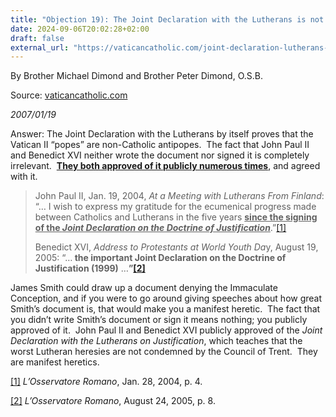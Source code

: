 ```yaml
---
title: "Objection 19): The Joint Declaration with the Lutherans is not manifest heresy because John Paul II and Benedict XVI didn’t sign it."
date: 2024-09-06T20:02:28+02:00
draft: false
external_url: "https://vaticancatholic.com/joint-declaration-lutherans-john-paul-ii-benedict-xvi/"
---
```


By Brother Michael Dimond and Brother Peter Dimond, O.S.B.

Source: [vaticancatholic.com](https://vaticancatholic.com/joint-declaration-lutherans-john-paul-ii-benedict-xvi/)

*2007/01/19*

<p>Answer: The Joint Declaration with the Lutherans by itself proves that the Vatican II “popes” are non-Catholic antipopes.  The fact that John Paul II and Benedict XVI neither wrote the document nor signed it is completely irrelevant.  <strong><u>They both approved of it publicly numerous times</u></strong>, and agreed with it. </p>
<blockquote>
<p>John Paul II, Jan. 19, 2004, <em>At a Meeting with Lutherans From Finland</em>: “… I wish to express my gratitude for the ecumenical progress made between Catholics and Lutherans in the five years <strong><u>since the signing of the <em>Joint Declaration on the Doctrine of Justification</em></u></strong>.”<a href="#_edn1" name="_ednref1">[1]</a></p>
<p>Benedict XVI, <em>Address to Protestants at World Youth Da</em>y, August 19, 2005: “…<strong> the important Joint Declaration on the Doctrine of Justification (1999)</strong> …<strong>”<a href="#_edn2" name="_ednref2">[2]</a></strong></p>
</blockquote>
<p>James Smith could draw up a document denying the Immaculate Conception, and if you were to go around giving speeches about how great Smith’s document is, that would make you a manifest heretic.  The fact that you didn’t write Smith’s document or sign it means nothing; you publicly approved of it.  John Paul II and Benedict XVI publicly approved of the <em>Joint Declaration with the Lutherans on Justification</em>, which teaches that the worst Lutheran heresies are not condemned by the Council of Trent.  They are manifest heretics.</p>

<div>
<p><a href="#_ednref1" name="_edn1">[1]</a> <em>L’Osservatore Romano</em>, Jan. 28, 2004, p. 4.</p>
</div>
<div>
<p><a href="#_ednref2" name="_edn2">[2]</a> <em>L’Osservatore Romano</em>, August 24, 2005, p. 8.</p>
</div>
</div>
